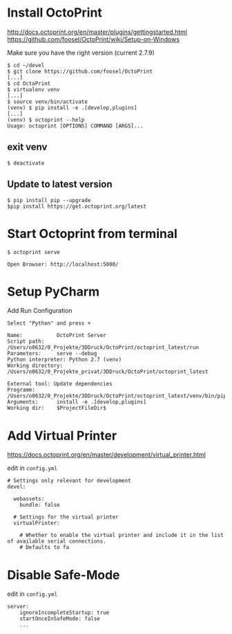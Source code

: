 # Install OctoPrint

http://docs.octoprint.org/en/master/plugins/gettingstarted.html
https://github.com/foosel/OctoPrint/wiki/Setup-on-Windows

Make sure you have the right version (current 2.7.9)


    $ cd ~/devel
    $ git clone https://github.com/foosel/OctoPrint
    [...]
    $ cd OctoPrint
    $ virtualenv venv
    [...]
    $ source venv/bin/activate
    (venv) $ pip install -e .[develop,plugins]
    [...]
    (venv) $ octoprint --help
    Usage: octoprint [OPTIONS] COMMAND [ARGS]...

## exit venv

    $ deactivate

## Update to latest version
    $ pip install pip --upgrade
    $pip install https://get.octoprint.org/latest

# Start Octoprint from terminal
    
    $ octoprint serve

    Open Browser: http://localhost:5000/


# Setup PyCharm
Add Run Configuration
```
Select "Python" and press +

Name:			OctoPrint Server
Script path:		/Users/o0632/0_Projekte/3DDruck/OctoPrint/octoprint_latest/run
Parameters:		serve --debug
Python interpreter:	Python 2.7 (venv)	
Working directory:	/Users/o0632/0_Projekte_privat/3DDruck/OctoPrint/octoprint_latest

External tool: Update dependencies
Programm:		/Users/o0632/0_Projekte/3DDruck/OctoPrint/octoprint_latest/venv/bin/pip
Arguments:		install -e .[develop,plugins]
Working dir:	$ProjectFileDir$
```

# Add Virtual Printer

https://docs.octoprint.org/en/master/development/virtual_printer.html

edit in `config.yml`
```
# Settings only relevant for development
devel:

  webassets:
    bundle: false
	
  # Settings for the virtual printer
  virtualPrinter:

    # Whether to enable the virtual printer and include it in the list of available serial connections.
    # Defaults to fa
```

# Disable Safe-Mode

edit in `config.yml`
```
server:
    ignoreIncompleteStartup: true 
    startOnceInSafeMode: false
    ...
```